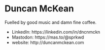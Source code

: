 # Duncan McKean

<p>Fuelled by good music and damn fine coffee.</p>

<ul>
<li>LinkedIn:   https://linkedin.com/in/dncnmckn</li>
<li>Mastodon:   https://mas.to/@sprkwd</li>
<li>website:    http://duncanmckean.com</li>
</ul>
